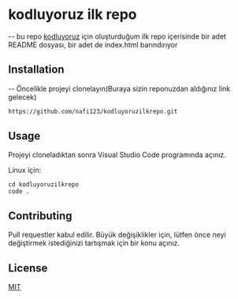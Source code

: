 # kodluyoruz ilk repo
-- bu repo [kodluyoruz](https://www.kodluyoruz.org)  için oluşturduğum ilk repo içerisinde bir adet README dosyası, bir adet de index.html barındırıyor

[](kodluyoruzfoto)

## Installation
-- Öncelikle projeyi clonelayın(Buraya sizin reponuzdan aldığınız link gelecek)
```bash
https://github.com/nafi123/kodluyoruzilkrepo.git
```

## Usage

Projeyi cloneladıktan sonra Visual Studio Code programında açınız.

Linux için:
```linux
cd kodluyoruzilkrepo
code .
```

## Contributing
Pull requestler kabul edilir. Büyük değişiklikler için, lütfen önce neyi değiştirmek istediğinizi tartışmak için bir konu açınız.


## License
[MIT](https://choosealicense.com/licenses/mit/)


